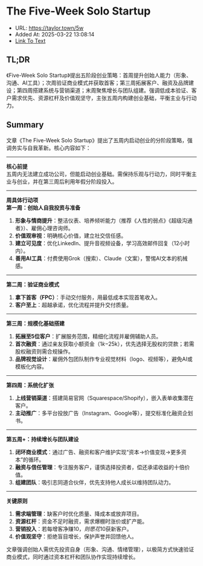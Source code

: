 # The Five-Week Solo Startup
- URL: https://taylor.town/5w
- Added At: 2025-03-22 13:08:14
- [Link To Text](2025-03-22-the-five-week-solo-startup_raw.md)

## TL;DR


《Five-Week Solo Startup》提出五阶段创业策略：首周提升创始人能力（形象、沟通、AI工具）；次周验证商业模式并获取首客；第三周拓展客户、融资及品牌建设；第四周搭建系统与营销渠道；末周聚焦增长与团队组建。强调低成本验证、客户需求优先、资源杠杆及价值观坚守，主张五周内构建创业基础，平衡主业与行动力。

## Summary


文章《The Five-Week Solo Startup》提出了五周内启动创业的分阶段策略，强调务实与自我革新。核心内容如下：

---

**核心前提**  
五周内无法建立成功公司，但能启动创业基础。需保持乐观与行动力，同时平衡主业与创业，并在第三周后利用年假分阶段投入。

---

**周具体行动项**  
**第一周：创始人自我投资与准备**  
1. **形象与情商提升**：整洁仪表、培养倾听能力（推荐《人性的弱点》《超级沟通者》）、雇佣心理咨询师。  
2. **价值观审视**：明确核心价值，建立社交信任感。  
3. **建立可见度**：优化LinkedIn、提升音视频设备，学习高效邮件回复（12小时内）。  
4. **善用AI工具**：付费使用Grok（搜索）、Claude（文案），警惕AI文本的机械感。  

---

**第二周：验证商业模式**  
1. **拿下首客（FPC）**：手动交付服务，用最低成本实现首笔收入。  
2. **客户至上**：超越承诺，优化流程并提升交付质量。  

---

**第三周：规模化基础搭建**  
1. **拓展至5位客户**：扩展服务范围，精细化流程并雇佣辅助人员。  
2. **首次融资**：通过亲友获取小额资金（$1k-$25k），优先选择无股权的贷款；若需股权融资则需合规操作。  
3. **品牌视觉设计**：雇佣外包团队制作专业视觉材料（logo、视频等），避免AI或模板化内容。  

---

**第四周：系统化扩张**  
1. **上线营销渠道**：搭建简易官网（Squarespace/Shopify），嵌入表单收集潜在客户。  
2. **主动推广**：多平台投放广告（Instagram、Google等），提交标准化融资企划书。  

---

**第五周+：持续增长与团队建设**  
1. **闭环商业模式**：通过广告、融资和客户维护实现“资本→价值变现→更多资本”的循环。  
2. **融资与信任管理**：专注服务客户，谨慎选择投资者，偿还承诺收益的十倍价值。  
3. **组建团队**：吸引志同道合伙伴，优先支持他人成长以维持团队动力。  

---

**关键原则**  
1. **需求端管理**：缺客户时优化质量、降成本或放弃项目。  
2. **资源杠杆**：资金不足时融资，需求爆棚时涨价或扩产能。  
3. **营销投入**：若每增客净赚$10，则愿花$10获新客户。  
4. **价值观坚守**：拒绝盲目增长，保护声誉并回馈他人。  

文章强调创始人需优先投资自身（形象、沟通、情绪管理），以极简方式快速验证商业模式，同时通过资本杠杆和团队协作实现持续增长。
